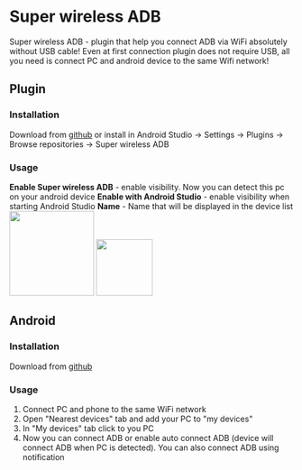 # Super wireless ADB

Super wireless ADB - plugin that help you connect ADB via WiFi absolutely without USB cable!
Even at first connection plugin does not require USB, all you need is connect PC and android device to the same Wifi network!

## Plugin
### Installation
Download from [github](https://github.com/rpuxa/SuperWirelessAdb/tree/master/DOWNLOAD) or
install in Android Studio -> Settings -> Plugins -> Browse repositories -> Super wireless ADB
### Usage
**Enable Super wireless ADB** - enable visibility. Now you can detect this pc on your android device
**Enable with Android Studio** - enable visibility when starting Android Studio
**Name** - Name that will be displayed in the device list
<img src="./art/1.png" width="150px">
<img src="./art/2.png" width="100px">

## Android
### Installation
Download from [github](https://github.com/rpuxa/SuperWirelessAdb/tree/master/DOWNLOAD)
### Usage
1. Connect PC and phone to the same WiFi network
2. Open "Nearest devices" tab and add your PC to "my devices"
3. In "My devices" tab click to you PC
4. Now you can connect ADB or enable auto connect ADB (device will connect ADB when PC is detected). You can also connect ADB using notification
